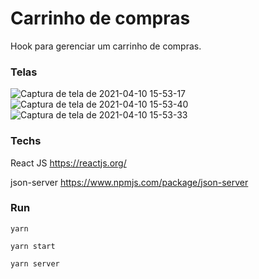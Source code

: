 # Carrinho de compras
Hook para gerenciar um carrinho de compras.

 ### Telas
![Captura de tela de 2021-04-10 15-53-17](https://user-images.githubusercontent.com/60816110/114281818-efea4d80-9a16-11eb-82d1-7ad0ab88f18a.png)
![Captura de tela de 2021-04-10 15-53-40](https://user-images.githubusercontent.com/60816110/114281820-f24ca780-9a16-11eb-8edf-d3e751bcc302.png)
![Captura de tela de 2021-04-10 15-53-33](https://user-images.githubusercontent.com/60816110/114281822-f4af0180-9a16-11eb-8464-10d0e5fe7f84.png)

### Techs
React JS
https://reactjs.org/

json-server
https://www.npmjs.com/package/json-server

### Run

```
yarn

yarn start

yarn server

```
